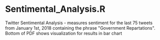# Sentimental_Analysis.R

Twitter Sentimental Analysis - measures sentiment for the last 75 tweets from January 1st, 2018 containing the phrase "Government Repartations".
Bottom of PDF shows visualization for results in bar chart
